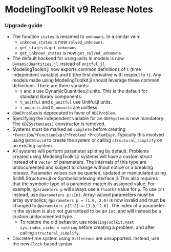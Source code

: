 # ModelingToolkit v9 Release Notes

### Upgrade guide

- The function `states` is renamed to `unknowns`. In a similar vein:
  - `unknown_states` is now `solved_unknowns`.
  - `get_states` is `get_unknowns`.
  - `get_unknown_states` is now `get_solved_unknowns`.
- The default backend for using units in models is now `DynamicQuantities.jl` instead of
  `Unitful.jl`.
- ModelingToolkit.jl now exports common definitions of `t` (time independent variable)
  and `D` (the first derivative with respect to `t`). Any models made using ModelingToolkit.jl
  should leverage these common definitions. There are three variants:
  - `t` and `D` use DynamicQuantities.jl units. This is the default for standard library
    components.
  - `t_unitful` and `D_unitful` use Unitful.jl units.
  - `t_nounits` and `D_nounits` are unitless.
- `ODAEProblem` is deprecated in favor of `ODEProblem`.
- Specifying the independent variable for an `ODESystem` is now mandatory. The `ODESystem(eqs)`
  constructor is removed.
- Systems must be marked as `complete` before creating `*Function`/`*FunctionExpr`/`*Problem`/
  `*ProblemExpr`. Typically this involved using `@mtkbuild` to create the system or calling
  `structural_simplify` on an existing system.
- All systems will perform parameter splitting by default. Problems created using ModelingToolkit.jl
  systems will have a custom struct instead of a `Vector` of parameters. The internals of this
  type are undocumented and subject to change without notice or a breaking release. Parameter values
  can be queried, updated or manipulated using SciMLStructures.jl or SymbolicIndexingInterface.jl.
  This also requires that the symbolic type of a parameter match its assigned value. For example,
  `@parameters p` will always use a `Float64` value for `p`. To use `Int` instead, use
  `@parameters p::Int`. Array-valued parameters must be array symbolics; `@parameters p = [1.0, 2.0]`
  is now invalid and must be changed to `@parameters p[1:2] = [1.0, 2.0]`. The index of a parameter
  in the system is also not guaranteed to be an `Int`, and will instead be a custom undocumented type.
  - To restore the old behavior, use `ModelingToolkit.@set sys.index_cache = nothing` before creating
    a problem, and after calling `structural_simplify`.
- Discrete-time system using `Difference` are unsupported. Instead, use the new `Clock`-based syntax.

